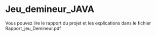 # Jeu_demineur_JAVA

Vous pouvez lire le rapport du projet et les explications dans le fichier Rapport_jeu_Demineur.pdf
